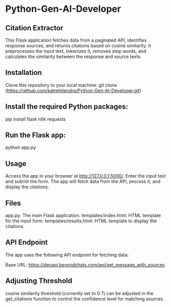 # Python-Gen-AI-Developer

## Citation Extractor
This Flask application fetches data from a paginated API, identifies response sources, and returns citations based on cosine similarity. It preprocesses the input text, tokenizes it, removes stop words, and calculates the similarity between the response and source texts.

## Installation
Clone this repository to your local machine:
git clone (https://github.com/katrehitendra/Python-Gen-AI-Developer.git)

## Install the required Python packages:
pip install flask nltk requests

## Run the Flask app:
python app.py

## Usage
Access the app in your browser at http://127.0.0.1:5000/.
Enter the input text and submit the form.
The app will fetch data from the API, process it, and display the citations.

## Files
app.py: The main Flask application.
templates/index.html: HTML template for the input form.
templates/results.html: HTML template to display the citations.
## API Endpoint
The app uses the following API endpoint for fetching data:

Base URL: https://devapi.beyondchats.com/api/get_message_with_sources

## Adjusting Threshold
cosine similarity threshold (currently set to 0.7) can be adjusted in the get_citations function to control the confidence level for matching sources.
